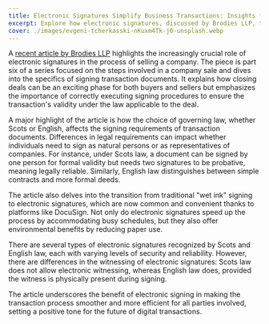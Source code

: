 ```yaml
---
title: Electronic Signatures Simplify Business Transactions: Insights from Brodies LLP
excerpt: Explore how electronic signatures, discussed by Brodies LLP, transform company sales by enhancing convenience and speed.
cover: ./images/evgeni-tcherkasski-nKuxm4Tk-j0-unsplash.webp
---
```


A [recent article by Brodies LLP](https://brodies.com/insights/corporate/how-to-sell-a-company-part-6-signing-the-transaction-documents/#page=1) highlights the increasingly crucial role of electronic signatures in the process of selling a company. The piece is part six of a series focused on the steps involved in a company sale and dives into the specifics of signing transaction documents. It explains how closing deals can be an exciting phase for both buyers and sellers but emphasizes the importance of correctly executing signing procedures to ensure the transaction's validity under the law applicable to the deal.

A major highlight of the article is how the choice of governing law, whether Scots or English, affects the signing requirements of transaction documents. Differences in legal requirements can impact whether individuals need to sign as natural persons or as representatives of companies. For instance, under Scots law, a document can be signed by one person for formal validity but needs two signatures to be probative, meaning legally reliable. Similarly, English law distinguishes between simple contracts and more formal deeds.

The article also delves into the transition from traditional "wet ink" signing to electronic signatures, which are now common and convenient thanks to platforms like DocuSign. Not only do electronic signatures speed up the process by accommodating busy schedules, but they also offer environmental benefits by reducing paper use.

There are several types of electronic signatures recognized by Scots and English law, each with varying levels of security and reliability. However, there are differences in the witnessing of electronic signatures: Scots law does not allow electronic witnessing, whereas English law does, provided the witness is physically present during signing.

The article underscores the benefit of electronic signing in making the transaction process smoother and more efficient for all parties involved, setting a positive tone for the future of digital transactions.
